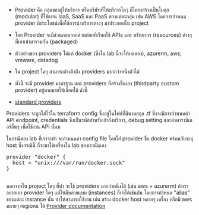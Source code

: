 
* Provider คือ กลุ่มของผู้ให้บริการ หรือบริษัทที่ให้บริการใดๆ มีโครงสร้างเป็นโมดุล (modular) ที่ใช้แทน IaaS, SaaS และ PaaS ของแต่ละกลุ่ม เช่น AWS โดยการกำหนด provider มีประโยชน์เพื่อใช้การนำบริการต่างๆ มาประกอบใน project

* โดย Provider จะมีส่วนกอบจากส่วนย่อยที่เรียกใช้ APIs และ ทรัพยากร (resources) ต่างๆ ที่เอาเข้ามารวมกัน (packaged)

* ตัวอย่างของ providers ได้แก่ docker (ซึ่งใน lab นี้จะให้ทดลอง), azurerm, aws, vmware, datadog

* ใน project ใดๆ สามารถอ้างอิงถึง providers มากกว่าหนึ่งตัวได้

* ทั้งนี้ จะมี provider มาตรฐาน และ providers ที่สร้างขึ้นเอง (thirdparty custom provider) อยู่มากมายให้เลือกใช้ ดังนี้
* [standard providers](https://www.terraform.io/docs/providers/index.html)

Providers จะถูกใส่ไว้ใน terraform config ซึ่งอยู่ในไฟล์ที่มีนามสกุล .tf ซึ่งจะมีการกำหนดค่า API endpoint, credentials ซึ่งเป็นรหัสสำหรับเข้าถึงบริการ, debug setting และค่าพารามิเตอร์อื่นๆ เพื่อใช้งาน API นั้นห

ในกรณีของ lab ที่เราจะทำ จะกำหนดค่า config file โดยใส่ provider ชื่อ docker พร้อมกับระบุ host ซึ่งกรณีนี้ ก็จะมาใช้เครื่องใน lab ของเรานั่นเอง

<pre class="file" data-filename="main.tf" data-target="replace">provider "docker" {
  host = "unix:///var/run/docker.sock"
}

</pre>

นอกจากใน project ใดๆ ที่ทำ จะใช้ providers มากว่าหนึ่งได้ (เช่น aws + azurerm) ถ้าเราอยากเอา provider ใดๆ แต่ให้มีหลายแบบ (instances) ก็ทำได้เช่นกัน โดยการกำหนด "alias" ของแต่ละ instance นั้น ทำให้สามารถใช้งาน เช่น สร้าง docker host หลายๆ เครื่อง หรือมี aws หลายๆ regions ได้
[Provider documentation](https://www.terraform.io/docs/configuration/providers.html)
